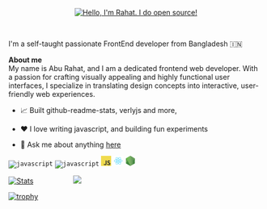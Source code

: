 <p align="center"><a href="https://anuraghazra.github.io"><img width="80%" alt="Hello, I'm Rahat. I do open source!" src="https://i.ibb.co/Px94hNW/bannar.png" /></a></p>

<br />

I'm a self-taught passionate FrontEnd developer from Bangladesh 🇮🇳

**About me** <br/>
My name is Abu Rahat, and I am a dedicated frontend web developer. With a passion for crafting visually appealing and highly functional user interfaces, I specialize in translating design concepts into interactive, user-friendly web experiences.

- 📈 Built github-readme-stats, verlyjs and more,

- ❤️ I love writing javascript, and building fun experiments

- 💬 Ask me about anything [here](aburahatshaum889@gmail.com)

  
<code><img height="20" alt="javascript" src="https://i.ibb.co/LZnBKhn/html.jpg"></code>
<code><img height="20" alt="javascript" src="https://i.ibb.co/bJj0D9r/css.png"></code>
<code><img height="20" alt="javascript" src="https://raw.githubusercontent.com/github/explore/80688e429a7d4ef2fca1e82350fe8e3517d3494d/topics/javascript/javascript.png"></code>
<code><img height="20" alt="react" src="https://raw.githubusercontent.com/github/explore/80688e429a7d4ef2fca1e82350fe8e3517d3494d/topics/react/react.png"></code>
<code><img height="20" alt="nodejs" src="https://raw.githubusercontent.com/github/explore/80688e429a7d4ef2fca1e82350fe8e3517d3494d/topics/nodejs/nodejs.png"></code>    


  
  [![Stats](https://github-readme-stats.vercel.app/api?username=sciencepal&show_icons=true&theme=radical)](https://github-readme-stats.vercel.app/api?username=sciencepal&show_icons=true&theme=radical)&nbsp; &nbsp; &nbsp; &nbsp; &nbsp; &nbsp; &nbsp; &nbsp; &nbsp; &nbsp; <img src="https://github.com/sciencepal/sciencepal/blob/master/assets/saved.gif" width="195">
  
  [![trophy](https://github-profile-trophy.vercel.app/?username=sciencepal&theme=juicyfresh&no-frame=true&row=1&&margin-w=20&no-bg=true)](https://github-profile-trophy.vercel.app/?username=sciencepal&theme=juicyfresh&no-frame=true&row=1&&margin-w=20&no-bg=true)
  
